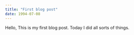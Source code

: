 ```yaml
---
title: "First blog post"
date: 1994-07-08
---
```


Hello, This is my first blog post. Today I did all sorts of things. 
